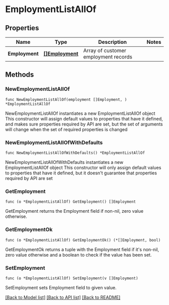 # EmploymentListAllOf

## Properties

Name | Type | Description | Notes
------------ | ------------- | ------------- | -------------
**Employment** | [**[]Employment**](Employment.md) | Array of customer employment records | 

## Methods

### NewEmploymentListAllOf

`func NewEmploymentListAllOf(employment []Employment, ) *EmploymentListAllOf`

NewEmploymentListAllOf instantiates a new EmploymentListAllOf object
This constructor will assign default values to properties that have it defined,
and makes sure properties required by API are set, but the set of arguments
will change when the set of required properties is changed

### NewEmploymentListAllOfWithDefaults

`func NewEmploymentListAllOfWithDefaults() *EmploymentListAllOf`

NewEmploymentListAllOfWithDefaults instantiates a new EmploymentListAllOf object
This constructor will only assign default values to properties that have it defined,
but it doesn't guarantee that properties required by API are set

### GetEmployment

`func (o *EmploymentListAllOf) GetEmployment() []Employment`

GetEmployment returns the Employment field if non-nil, zero value otherwise.

### GetEmploymentOk

`func (o *EmploymentListAllOf) GetEmploymentOk() (*[]Employment, bool)`

GetEmploymentOk returns a tuple with the Employment field if it's non-nil, zero value otherwise
and a boolean to check if the value has been set.

### SetEmployment

`func (o *EmploymentListAllOf) SetEmployment(v []Employment)`

SetEmployment sets Employment field to given value.



[[Back to Model list]](../README.md#documentation-for-models) [[Back to API list]](../README.md#documentation-for-api-endpoints) [[Back to README]](../README.md)


